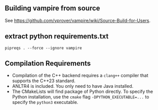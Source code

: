 
## Building vampire from source
See https://github.com/vprover/vampire/wiki/Source-Build-for-Users.

## extract python requirements.txt
```
pipreqs . --force --ignore vampire
```

## Compilation Requirements
- Compilation of the C++ backend requires a `clang++` compiler that supports the C++23 standard.
- ANLTR4 is included. You only need to have Java installed.
- The CMakeLists will find package of Python directly. To specify the Python installation, use the `cmake` flag `-DPYTHON_EXECUTABLE=...` to specify the `python3` executable.